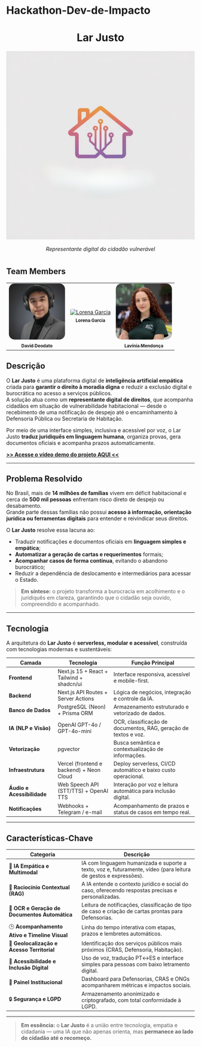 # Hackathon-Dev-de-Impacto
<div align="center">

# Lar Justo

</div>


<p align="center">
  <img src="./docs/assets/logo_com_fundo_sem_letra-convertido-de-jpg.png" alt="Lar Justo" width="600">
</p>
<p align="center"><i>Representante digital do cidadão vulnerável</i></p>

#



## Team Members
<div align="center">
  <table>
    <tr>
      <td align="center">
        <a href="https://www.linkedin.com/in/david-deodato/">
          <img src="./docs/assets/David-Deodato.png" style="border-radius: 10%; width: 150px;" alt="David"/><br>
          <sub><b>David Deodato</b></sub>
        </a>
      </td>
      <td align="center">
        <a href="https://www.linkedin.com/in/llorengarcia/">
          <img src="https://github.com/loreggarcia.png" style="border-radius: 10%; width: 150px;" alt="Lorena Garcia"/><br>
          <sub><b>Lorena Garcia</b></sub>
        </a>
      </td>
      <td align="center">
        <a href="https://www.linkedin.com/in/lavinia-mendonca/">
          <img src="./docs/assets/lavinia-mendonca.jpeg" style="border-radius: 10%; width: 150px;" alt="Lavínia"/><br>
          <sub><b>Lavínia Mendonça</b></sub>
        </a>
      </td>
    </tr>
  </table>
</div>



## Descrição  

O **Lar Justo** é uma plataforma digital de **inteligência artificial empática** criada para **garantir o direito à moradia digna** e reduzir a exclusão digital e burocrática no acesso a serviços públicos.  
A solução atua como um **representante digital de direitos**, que acompanha cidadãos em situação de vulnerabilidade habitacional — desde o recebimento de uma notificação de despejo até o encaminhamento à Defensoria Pública ou Secretaria de Habitação.  

Por meio de uma interface simples, inclusiva e acessível por voz, o Lar Justo **traduz juridiquês em linguagem humana**, organiza provas, gera documentos oficiais e acompanha prazos automaticamente.  

**[>> Acesse o vídeo demo do projeto AQUI <<](https://drive.google.com/file/d/1hJQIJXGkipL9sOwm_O3_qHIpd2iZJpLP/view?usp=sharing)**  

---

## Problema Resolvido  

No Brasil, mais de **14 milhões de famílias** vivem em déficit habitacional e cerca de **500 mil pessoas** enfrentam risco direto de despejo ou desabamento.  
Grande parte dessas famílias não possui **acesso à informação, orientação jurídica ou ferramentas digitais** para entender e reivindicar seus direitos.  

O **Lar Justo** resolve essa lacuna ao:  
- Traduzir notificações e documentos oficiais em **linguagem simples e empática**;  
- **Automatizar a geração de cartas e requerimentos** formais;  
- **Acompanhar casos de forma contínua**, evitando o abandono burocrático;  
- Reduzir a dependência de deslocamento e intermediários para acessar o Estado.  

> **Em síntese:** o projeto transforma a burocracia em acolhimento e o juridiquês em clareza, garantindo que o cidadão seja ouvido, compreendido e acompanhado.  

---

## Tecnologia  

A arquitetura do **Lar Justo** é **serverless, modular e acessível**, construída com tecnologias modernas e sustentáveis:  

| **Camada** | **Tecnologia** | **Função Principal** |
|-------------|----------------|----------------------|
| **Frontend** | Next.js 15 + React + Tailwind + shadcn/ui | Interface responsiva, acessível e mobile-first. |
| **Backend** | Next.js API Routes + Server Actions | Lógica de negócios, integração e controle da IA. |
| **Banco de Dados** | PostgreSQL (Neon) + Prisma ORM | Armazenamento estruturado e vetorizado de dados. |
| **IA (NLP e Visão)** | OpenAI GPT-4o / GPT-4o-mini | OCR, classificação de documentos, RAG, geração de textos e voz. |
| **Vetorização** | pgvector | Busca semântica e contextualização de informações. |
| **Infraestrutura** | Vercel (frontend e backend) + Neon Cloud | Deploy serverless, CI/CD automático e baixo custo operacional. |
| **Áudio e Acessibilidade** | Web Speech API (STT/TTS) + OpenAI TTS | Interação por voz e leitura automática para inclusão digital. |
| **Notificações** | Webhooks + Telegram / e-mail | Acompanhamento de prazos e status de casos em tempo real. |

---

## Características-Chave  

| **Categoria** | **Descrição** |
|----------------|----------------|
| 💬 **IA Empática e Multimodal** | IA com linguagem humanizada e suporte a texto, voz e, futuramente, vídeo (para leitura de gestos e expressões). |
| 🧠 **Raciocínio Contextual (RAG)** | A IA entende o contexto jurídico e social do caso, oferecendo respostas precisas e personalizadas. |
| 🧾 **OCR e Geração de Documentos Automática** | Leitura de notificações, classificação de tipo de caso e criação de cartas prontas para Defensorias. |
| 🕒 **Acompanhamento Ativo e Timeline Visual** | Linha do tempo interativa com etapas, prazos e lembretes automáticos. |
| 📍 **Geolocalização e Acesso Territorial** | Identificação dos serviços públicos mais próximos (CRAS, Defensoria, Habitação). |
| 🧏 **Acessibilidade e Inclusão Digital** | Uso de voz, tradução PT↔ES e interface simples para pessoas com baixo letramento digital. |
| 🧩 **Painel Institucional** | Dashboard para Defensorias, CRAS e ONGs acompanharem métricas e impactos sociais. |
| 🔒 **Segurança e LGPD** | Armazenamento anonimizado e criptografado, com total conformidade à LGPD. |

---

> **Em essência:** o **Lar Justo** é a união entre tecnologia, empatia e cidadania — uma IA que não apenas orienta, mas **permanece ao lado do cidadão até o recomeço.**


